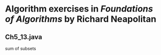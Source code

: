 # Algorithm exercises in *Foundations of Algorithms* by Richard Neapolitan

## Ch5_13.java
sum of subsets
